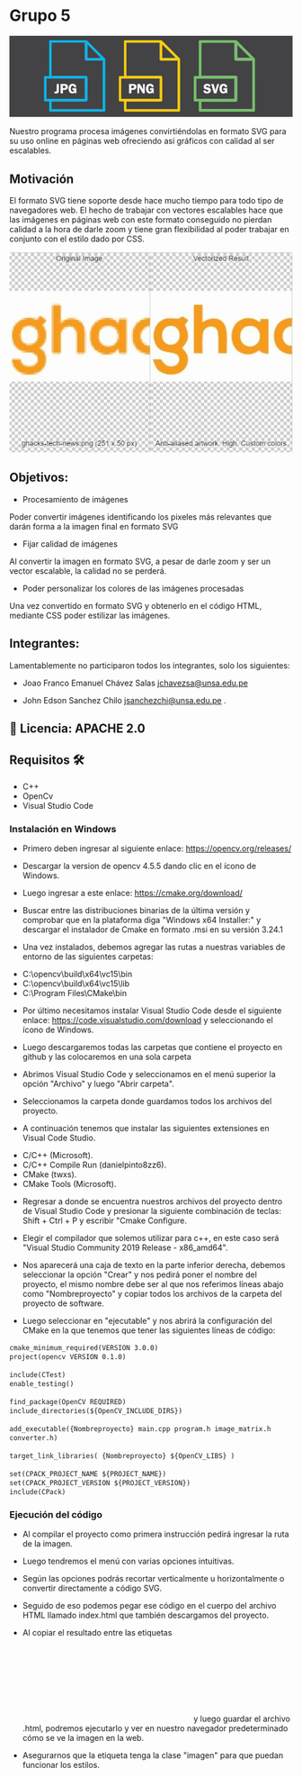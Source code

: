# Grupo 5
![image](svg.jpg)

Nuestro programa procesa imágenes convirtiéndolas en formato SVG para su uso online en páginas web ofreciendo así gráficos con calidad al ser escalables.

## Motivación

El formato SVG tiene soporte desde hace mucho tiempo para todo tipo de navegadores web. El hecho de trabajar con vectores escalables hace que las imágenes en páginas web con este formato conseguido no pierdan calidad a la hora de darle zoom y tiene gran flexibilidad al poder trabajar en conjunto con el estilo dado por CSS.
  
![image](convertir.jpg) 

## Objetivos:
  * Procesamiento de imágenes
  
  Poder convertir imágenes identificando los pixeles más relevantes que darán forma a la imagen final en formato SVG
  
  * Fijar calidad de imágenes

  Al convertir la imagen en formato SVG, a pesar de darle zoom y ser un vector escalable, la calidad no se perderá.

  * Poder personalizar los colores de las imágenes procesadas

  Una vez convertido en formato SVG y obtenerlo en el código HTML, mediante CSS poder estilizar las imágenes.

## Integrantes: 
  
  Lamentablemente no participaron todos los integrantes, solo los siguientes:
  
  + Joao Franco Emanuel Chávez Salas jchavezsa@unsa.edu.pe
  
  + John Edson Sanchez Chilo jsanchezchi@unsa.edu.pe
.
## 🔧 Licencia: APACHE  2.0 



## Requisitos 🛠️
  * C++ 
  * OpenCv 
  * Visual Studio Code

### Instalación en Windows

+ Primero deben ingresar al siguiente enlace: https://opencv.org/releases/

+ Descargar la version de opencv 4.5.5 dando clic en el ícono de Windows.
  
+ Luego ingresar a este enlace: https://cmake.org/download/

+ Buscar entre las distribuciones binarias de la última versión y comprobar que en la plataforma diga "Windows x64 Installer:" y descargar el instalador de Cmake en formato .msi en su versión 3.24.1

+ Una vez instalados, debemos agregar las rutas a nuestras variables de entorno de las siguientes carpetas:

* C:\opencv\build\x64\vc15\bin
* C:\opencv\build\x64\vc15\lib
* C:\Program Files\CMake\bin

+ Por último necesitamos instalar Visual Studio Code desde el siguiente enlace: https://code.visualstudio.com/download y seleccionando el ícono de Windows.

+ Luego descargaremos todas las carpetas que contiene el proyecto en github y las colocaremos en una sola carpeta

+ Abrimos Visual Studio Code y seleccionamos en el menú superior la opción "Archivo" y luego "Abrir carpeta".

+ Seleccionamos la carpeta donde guardamos todos los archivos del proyecto.

+ A continuación tenemos que instalar las siguientes extensiones en Visual Code Studio.

* C/C++ (Microsoft).
* C/C++ Compile Run (danielpinto8zz6).
* CMake (twxs).
* CMake Tools (Microsoft).

+ Regresar a donde se encuentra nuestros archivos del proyecto dentro de Visual Studio Code y presionar la siguiente combinación de teclas: Shift + Ctrl + P y escribir "Cmake Configure.

+ Elegir el compilador que solemos utilizar para c++, en este caso será "Visual Studio Community 2019 Release - x86_amd64".

+ Nos aparecerá una caja de texto en la parte inferior derecha, debemos seleccionar la opción "Crear" y nos pedirá poner el nombre del proyecto, el mismo nombre debe ser al que nos referimos líneas abajo como "Nombreproyecto" y copiar todos los archivos de la carpeta del proyecto de software.

+ Luego seleccionar en "ejecutable" y nos abrirá la configuración del CMake en la que tenemos que tener las siguientes líneas de código:

```
cmake_minimum_required(VERSION 3.0.0)
project(opencv VERSION 0.1.0)

include(CTest)
enable_testing()

find_package(OpenCV REQUIRED)
include_directories(${OpenCV_INCLUDE_DIRS})

add_executable({Nombreproyecto} main.cpp program.h image_matrix.h converter.h)

target_link_libraries( {Nombreproyecto} ${OpenCV_LIBS} )

set(CPACK_PROJECT_NAME ${PROJECT_NAME})
set(CPACK_PROJECT_VERSION ${PROJECT_VERSION})
include(CPack)
```


### Ejecución del código

+ Al compilar el proyecto como primera instrucción pedirá ingresar la ruta de la imagen.

+ Luego tendremos el menú con varias opciones intuitivas.

+ Según las opciones podrás recortar verticalmente u horizontalmente o convertir directamente a código SVG.

+ Seguido de eso podemos pegar ese código en el cuerpo del archivo HTML llamado index.html que también descargamos del proyecto.

+ Al copiar el resultado entre las etiquetas <svg></svg> y luego guardar el archivo .html, podremos ejecutarlo y ver en nuestro navegador predeterminado cómo se ve la imagen en la web. 

+ Asegurarnos que la etiqueta <path> tenga la clase "imagen" para que puedan funcionar los estilos.



